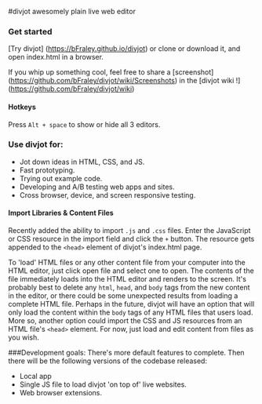 #divjot
awesomely plain live web editor
### Get started
[Try divjot] (https://bFraley.github.io/divjot)
or clone or download it, and open index.html in a browser.

If you whip up something cool, feel free to share a [screenshot] (https://github.com/bFraley/divjot/wiki/Screenshots) in the [divjot wiki !] (https://github.com/bFraley/divjot/wiki)

#### Hotkeys
Press `Alt + space` to show or hide all 3 editors.

### Use divjot for:
- Jot down ideas in HTML, CSS, and JS.
- Fast prototyping.
- Trying out example code.
- Developing and A/B testing web apps and sites.
- Cross browser, device, and screen responsive testing.

#### Import Libraries & Content Files
Recently added the ability to import `.js`  and `.css` files.
Enter the JavaScript or CSS resource in the import field and click the `+` button.
The resource gets appended to the `<head>` element of divjot's index.html page.

To 'load' HTML files or any other content file from your computer into the HTML editor, 
just click open file and select one to open. The contents of the file immediately loads
into the HTML editor and renders to the screen. It's probably best to delete any `html`,
`head`, and `body` tags from the new content in the editor, or there could be some unexpected
results from loading a complete HTML file. Perhaps in the future, divjot will have an option
that will only load the content within the `body` tags of any HTML files that users load.
More so, another option could import the CSS and JS resources from an HTML file's `<head>` 
element. For now, just load and edit content from files as you wish.
 
###Development goals:
There's more default features to complete.
Then there will be the following versions of the codebase released:
- Local app
- Single JS file to load divjot 'on top of' live websites.
- Web browser extensions.

